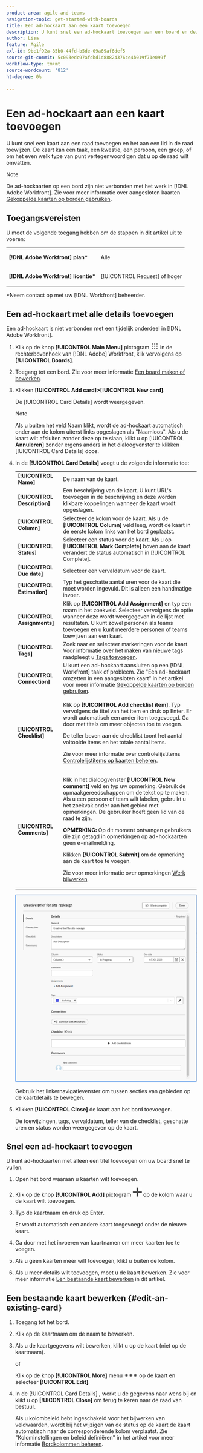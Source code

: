 ```yaml
---
product-area: agile-and-teams
navigation-topic: get-started-with-boards
title: Een ad-hockaart aan een kaart toevoegen
description: U kunt snel een ad-hockaart toevoegen aan een board en deze toewijzen aan een lid van de board. De kaart kan een taak, een kwestie, een persoon, een groep, of om het even welk type van punt vertegenwoordigen dat u op de raad wilt omvatten.
author: Lisa
feature: Agile
exl-id: 9bc1f92a-85b0-44fd-b5de-09a69af6def5
source-git-commit: 5c093edc97afdbd1d88824376ce4b019f71e099f
workflow-type: tm+mt
source-wordcount: '812'
ht-degree: 0%

---
```


# Een ad-hockaart aan een kaart toevoegen

U kunt snel een kaart aan een raad toevoegen en het aan een lid in de raad toewijzen. De kaart kan een taak, een kwestie, een persoon, een groep, of om het even welk type van punt vertegenwoordigen dat u op de raad wilt omvatten.

>[!NOTE]
>
>De ad-hockaarten op een bord zijn niet verbonden met het werk in [!DNL Adobe Workfront]. Zie voor meer informatie over aangesloten kaarten [Gekoppelde kaarten op borden gebruiken](/help/quicksilver/agile/get-started-with-boards/connected-cards.md).

## Toegangsvereisten

U moet de volgende toegang hebben om de stappen in dit artikel uit te voeren:

<table style="table-layout:auto"> 
 <col> 
 </col> 
 <col> 
 </col> 
 <tbody> 
  <tr> 
   <td role="rowheader"><strong>[!DNL Adobe Workfront] plan*</strong></td> 
   <td> <p>Alle</p> </td> 
  </tr> 
  <tr> 
   <td role="rowheader"><strong>[!DNL Adobe Workfront] licentie*</strong></td> 
   <td> <p>[!UICONTROL Request] of hoger</p> </td> 
  </tr> 
 </tbody> 
</table>

&#42;Neem contact op met uw [!DNL Workfront] beheerder.

## Een ad-hockaart met alle details toevoegen

Een ad-hockaart is niet verbonden met een tijdelijk onderdeel in [!DNL Adobe Workfront].

1. Klik op de knop **[!UICONTROL Main Menu]** pictogram ![](assets/main-menu-icon.png) in de rechterbovenhoek van [!DNL Adobe] Workfront, klik vervolgens op **[!UICONTROL Boards]**.
1. Toegang tot een bord. Zie voor meer informatie [Een board maken of bewerken](../../agile/get-started-with-boards/create-edit-board.md).
1. Klikken **[!UICONTROL Add card]>[!UICONTROL New card]**.

   De [!UICONTROL Card Details] wordt weergegeven.

   >[!NOTE]
   >
   >Als u buiten het veld Naam klikt, wordt de ad-hockaart automatisch onder aan de kolom uiterst links opgeslagen als &quot;Naamloos&quot;. Als u de kaart wilt afsluiten zonder deze op te slaan, klikt u op [!UICONTROL **Annuleren**] zonder ergens anders in het dialoogvenster te klikken [!UICONTROL Card Details] doos.

1. In de **[!UICONTROL Card Details]** voegt u de volgende informatie toe:

   <table style="table-layout:auto"> 
    <col> 
    <col> 
    <tbody> 
     <tr> 
      <td role="rowheader"><strong>[!UICONTROL Name]</strong> </td> 
      <td>De naam van de kaart.</td> 
     </tr> 
     <tr> 
      <td role="rowheader"><strong>[!UICONTROL Description]</strong> </td> 
      <td>Een beschrijving van de kaart. U kunt URL's toevoegen in de beschrijving en deze worden klikbare koppelingen wanneer de kaart wordt opgeslagen.</td>
     </tr>
     <tr> 
      <td role="rowheader"><strong>[!UICONTROL Column]</strong> </td> 
      <td>Selecteer de kolom voor de kaart. Als u de <strong>[!UICONTROL Column]</strong> veld leeg, wordt de kaart in de eerste kolom links van het bord geplaatst.</td>
     </tr>
     <tr> 
      <td role="rowheader"><strong>[!UICONTROL Status]</strong> </td> 
      <td>Selecteer een status voor de kaart. Als u op <strong>[!UICONTROL Mark Complete]</strong> boven aan de kaart verandert de status automatisch in [!UICONTROL Complete].</td> 
     </tr>
     <tr> 
      <td role="rowheader"><strong>[!UICONTROL Due date]</strong></td> 
      <td>Selecteer een vervaldatum voor de kaart. </td>
     </tr>
     <tr> 
      <td role="rowheader"><strong>[!UICONTROL Estimation]</strong></td> 
      <td>Typ het geschatte aantal uren voor de kaart die moet worden ingevuld. Dit is alleen een handmatige invoer.</td>
     </tr>
     <tr> 
      <td role="rowheader"><strong>[!UICONTROL Assignments]</strong> </td> 
      <td>Klik op <strong>[!UICONTROL Add Assignment]</strong> en typ een naam in het zoekveld. Selecteer vervolgens de optie wanneer deze wordt weergegeven in de lijst met resultaten. U kunt zowel personen als teams toevoegen en u kunt meerdere personen of teams toewijzen aan een kaart.</td>
     </tr>     
     <tr> 
      <td role="rowheader"><strong>[!UICONTROL Tags]</strong></td> 
      <td>Zoek naar en selecteer markeringen voor de kaart. Voor informatie over het maken van nieuwe tags raadpleegt u <a href="../../agile/get-started-with-boards/add-tags.md" class="MCXref xref">Tags toevoegen</a>.</td> 
     </tr>
     <tr>
      <td role="rowheader"><strong>[!UICONTROL Connection]</strong> </td>
      <td>U kunt een ad-hockaart aansluiten op een [!DNL Workfront] taak of probleem. Zie "Een ad-hockaart omzetten in een aangesloten kaart" in het artikel voor meer informatie <a href="/help/quicksilver/agile/get-started-with-boards/connected-cards.md">Gekoppelde kaarten op borden gebruiken</a>.</td>
     </tr>
     <tr> 
      <td role="rowheader"><strong>[!UICONTROL Checklist]</strong> </td> 
      <td> <p>Klik op <strong>[!UICONTROL Add checklist item]</strong>. Typ vervolgens de titel van het item en druk op Enter. Er wordt automatisch een ander item toegevoegd. Ga door met titels om meer objecten toe te voegen.</p> <p>De teller boven aan de checklist toont het aantal voltooide items en het totale aantal items.</p> <p>Zie voor meer informatie over controlelijstitems <a href="/help/quicksilver/agile/get-started-with-boards/manage-checklist-items.md">Controlelijstitems op kaarten beheren</a>.</p> </td> 
     </tr>
     <tr>
      <td role="rowheader"><strong>[!UICONTROL Comments]</strong></td>
      <td><p>Klik in het dialoogvenster <strong>[!UICONTROL New comment]</strong> veld en typ uw opmerking. Gebruik de opmaakgereedschappen om de tekst op te maken. Als u een persoon of team wilt labelen, gebruikt u het zoekvak onder aan het gebied met opmerkingen. De gebruiker hoeft geen lid van de raad te zijn.</p><p><strong>OPMERKING:</strong> Op dit moment ontvangen gebruikers die zijn getagd in opmerkingen op ad-hockaarten geen e-mailmelding.
      </p><p>Klikken <strong>[!UICONTROL Submit]</strong> om de opmerking aan de kaart toe te voegen.</p>
      <p>Zie voor meer informatie over opmerkingen <a href="/help/quicksilver/workfront-basics/updating-work-items-and-viewing-updates/update-work.md">Werk bijwerken</a>.</p></td>
     </tr>
    </tbody> 
   </table>

   ![Ad-hockaartgegevens](assets/ad-hoc-card-details-with-comments.png)

   Gebruik het linkernavigatievenster om tussen secties van gebieden op de kaartdetails te bewegen.

1. Klikken **[!UICONTROL Close]** de kaart aan het bord toevoegen.

   De toewijzingen, tags, vervaldatum, teller van de checklist, geschatte uren en status worden weergegeven op de kaart.

## Snel een ad-hockaart toevoegen

U kunt ad-hockaarten met alleen een titel toevoegen om uw board snel te vullen.

1. Open het bord waaraan u kaarten wilt toevoegen.
1. Klik op de knop **[!UICONTROL Add]** pictogram ![Kaart toevoegen](assets/addicon-spectrum.png) op de kolom waar u de kaart wilt toevoegen.
1. Typ de kaartnaam en druk op Enter.

   Er wordt automatisch een andere kaart toegevoegd onder de nieuwe kaart.

1. Ga door met het invoeren van kaartnamen om meer kaarten toe te voegen.
1. Als u geen kaarten meer wilt toevoegen, klikt u buiten de kolom.
1. Als u meer details wilt toevoegen, moet u de kaart bewerken. Zie voor meer informatie [Een bestaande kaart bewerken](#edit-an-existing-card) in dit artikel.

## Een bestaande kaart bewerken {#edit-an-existing-card}

1. Toegang tot het bord.
1. Klik op de kaartnaam om de naam te bewerken.
1. Als u de kaartgegevens wilt bewerken, klikt u op de kaart (niet op de kaartnaam).

   of

   Klik op de knop **[!UICONTROL More]** menu ![[!UICONTROL More menu]](assets/more-icon-spectrum.png) op de kaart en selecteer **[!UICONTROL Edit]**.

1. In de [!UICONTROL Card Details] , werkt u de gegevens naar wens bij en klikt u op **[!UICONTROL Close]** om terug te keren naar de raad van bestuur.

   Als u kolombeleid hebt ingeschakeld voor het bijwerken van veldwaarden, wordt bij het wijzigen van de status op de kaart de kaart automatisch naar de corresponderende kolom verplaatst. Zie &quot;Kolominstellingen en beleid definiëren&quot; in het artikel voor meer informatie [Bordkolommen beheren](/help/quicksilver/agile/get-started-with-boards/manage-board-columns.md).

